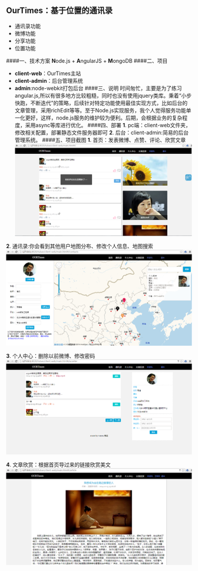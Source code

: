 OurTimes：基于位置的通讯录
---------------------------------------
+ 通讯录功能
+ 微博功能    
+ 分享功能  
+ 位置功能       

####一、技术方案
**N**ode.js + **A**ngularJS + **M**ongoDB
####二、项目
+ **client-web**：OurTimes主站
+ **client-admin**：后台管理系统
+ **admin**:node-webkit打包后台
####三、说明
时间匆忙，主要是为了练习angular.js,所以有很多地方比较粗糙，同时也没有使用jquery类库。秉着“小步快跑，不断迭代”的策略，后续针对特定功能使用最佳实现方式，比如后台的文章管理，采用richEdit等等。至于Node.js实现服务，我个人觉得服务功能单一化更好，这样，node.js服务的维护较为便利。后期，会根据业务的复杂程度，采用async等库进行优化。
####四、部署
**1**. pc端：client-web文件夹，修改相关配置，部署静态文件服务器即可
**2**. 后台：client-admin:简易的后台管理系统。
####五、项目截图
**1**. 首页：发表微博、点赞、评论、欣赏文章
![首页](pics/weibo.png)


**2**. 通讯录:你会看到其他用户地图分布、修改个人信息、地图搜索
![通讯录](pics/contacts.png)


**3**. 个人中心：删除以前微博、修改密码
![个人中心](pics/uc.png)


**4**. 文章欣赏：根据首页导过来的链接欣赏美文
![文章欣赏](pics/article.png)




